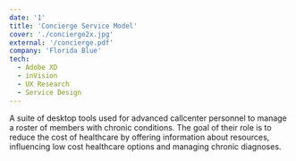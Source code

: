 ```yaml
---
date: '1'
title: 'Concierge Service Model'
cover: './concierge2x.jpg'
external: '/concierge.pdf'
company: 'Florida Blue'
tech:
  - Adobe XD
  - inVision
  - UX Research
  - Service Design
---
```


A suite of desktop tools used for advanced callcenter personnel to manage a roster of members with chronic conditions. The goal of their role is to reduce the cost of healthcare by offering information about resources, influencing low cost healthcare options and managing chronic diagnoses.
